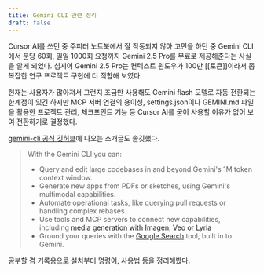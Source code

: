 ```yaml
---
title: Gemini CLI 관련 정리
draft: false
---
```

Cursor AI를 쓰던 중 주피터 노트북에서 잘 작동되지 않아 고민을 하던 중 Gemini CLI에서 분당 60회, 일일 1000회 요청까지 Gemini 2.5 Pro를 무료로 제공해준다는 사실을 알게 되었다. 심지어 Gemini 2.5 Pro는 컨텍스트 윈도우가 100만 [[토큰]]이라서 좀 복잡한 연구 프로젝트 구현에 더 적합해 보였다.

현재는 사용자가 많아져서 그런지 조금만 사용해도 Gemini flash 모델로 자동 전환되는 한계점이 있긴 하지만 MCP 서버 연결의 용이성, settings.json이나 GEMINI.md 파일을 활용한 프로젝트 관리, 체크포인트 기능 등 Cursor AI를 굳이 사용할 이유가 없어 보여 전환하기로 결정했다.

[gemini-cli 공식 깃허브](https://github.com/google-gemini/gemini-cli)에 나오는 소개글도 솔깃했다.

>With the Gemini CLI you can:
> - Query and edit large codebases in and beyond Gemini's 1M token context window.
> - Generate new apps from PDFs or sketches, using Gemini's multimodal capabilities.
> - Automate operational tasks, like querying pull requests or handling complex rebases.
> - Use tools and MCP servers to connect new capabilities, including [media generation with Imagen, Veo or Lyria](https://github.com/GoogleCloudPlatform/vertex-ai-creative-studio/tree/main/experiments/mcp-genmedia)
> - Ground your queries with the [Google Search](https://ai.google.dev/gemini-api/docs/grounding) tool, built in to Gemini.

공부할 겸 기록용으로 설치부터 명령어, 사용법 등을 정리해봤다.
